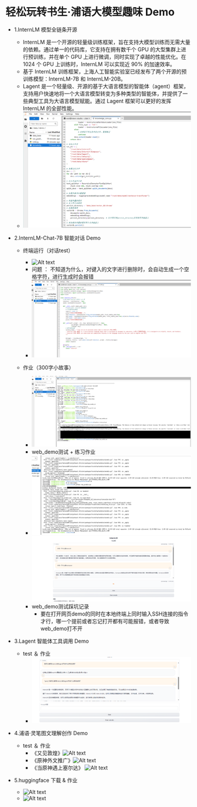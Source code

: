 # 轻松玩转书生·浦语大模型趣味 Demo
- 1.InternLM 模型全链条开源
    - InternLM 是一个开源的轻量级训练框架，旨在支持大模型训练而无需大量的依赖。通过单一的代码库，它支持在拥有数千个 GPU 的大型集群上进行预训练，并在单个 GPU 上进行微调，同时实现了卓越的性能优化。在 1024 个 GPU 上训练时，InternLM 可以实现近 90% 的加速效率。
    - 基于 InternLM 训练框架，上海人工智能实验室已经发布了两个开源的预训练模型：InternLM-7B 和 InternLM-20B。
    - Lagent 是一个轻量级、开源的基于大语言模型的智能体（agent）框架，支持用户快速地将一个大语言模型转变为多种类型的智能体，并提供了一些典型工具为大语言模型赋能。通过 Lagent 框架可以更好的发挥 InternLM 的全部性能。
    - ![Alt text](image.png)

- 2.InternLM-Chat-7B 智能对话 Demo
    - 终端运行（对话test）
        - ![Alt text](image1.png)
        - 问题 ： 不知道为什么，对键入的文字进行删除时，会自动生成一个空格字符，进行生成时会报错
        - ![Alt text](image-1.png)

    - 作业（300字小故事）
        - ![Alt text](image-2.png)
        - web_demo测试 + 练习作业
        - ![Alt text](image-3.png)
        ![Alt text](image-4.png)
        - web_demo测试踩坑记录
            - 要在打开网页demo的同时在本地终端上同时输入SSH连接的指令才行，哪一个提前或者忘记打开都有可能报错，或者导致web_demo打不开

- 3.Lagent 智能体工具调用 Demo
    - test ＆ 作业
        - ![Alt text](image-5.png)

- 4.浦语·灵笔图文理解创作 Demo
     - test ＆ 作业
        - 《又见敦煌》![Alt text](image-6.png)
        - 《原神外文推广》![Alt text](image-7.png)
        - 《当原神遇上塞尔达》 ![Alt text](image-8.png)

- 5.huggingface 下载 & 作业
    - ![Alt text](image-9.png)
    - ![Alt text](image-10.png)